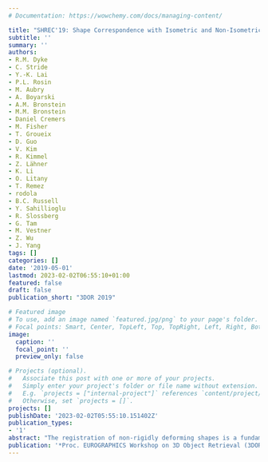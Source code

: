 ```yaml
---
# Documentation: https://wowchemy.com/docs/managing-content/

title: "SHREC'19: Shape Correspondence with Isometric and Non-Isometric Deformations"
subtitle: ''
summary: ''
authors:
- R.M. Dyke
- C. Stride
- Y.-K. Lai
- P.L. Rosin
- M. Aubry
- A. Boyarski
- A.M. Bronstein
- M.M. Bronstein
- Daniel Cremers
- M. Fisher
- T. Groueix
- D. Guo
- V. Kim
- R. Kimmel
- Z. Lähner
- K. Li
- O. Litany
- T. Remez
- rodola
- B.C. Russell
- Y. Sahillioglu
- R. Slossberg
- G. Tam
- M. Vestner
- Z. Wu
- J. Yang
tags: []
categories: []
date: '2019-05-01'
lastmod: 2023-02-02T06:55:10+01:00
featured: false
draft: false
publication_short: "3DOR 2019"

# Featured image
# To use, add an image named `featured.jpg/png` to your page's folder.
# Focal points: Smart, Center, TopLeft, Top, TopRight, Left, Right, BottomLeft, Bottom, BottomRight.
image:
  caption: ''
  focal_point: ''
  preview_only: false

# Projects (optional).
#   Associate this post with one or more of your projects.
#   Simply enter your project's folder or file name without extension.
#   E.g. `projects = ["internal-project"]` references `content/project/deep-learning/index.md`.
#   Otherwise, set `projects = []`.
projects: []
publishDate: '2023-02-02T05:55:10.151402Z'
publication_types:
- '1'
abstract: "The registration of non-rigidly deforming shapes is a fundamental problem in the area of Graphics and Computational Geometry. One of the applications of shape registration is to facilitate 3D model retrieval; after alignment it becomes easier to compare shapes since the correspondences between their elements is known. Many existing methods have been proposed for computing shape correspondence. These approaches assume surface deformations to be either: piecewise rigid, (near-)isometric or topologically consistent. Presently, there are only a few public benchmarking shape correspondence datasets that challenge these assumptions about deformations. Previous contests have used synthetic objects that produce deformations that are not realistic. Bogo et al. [2014], Andrews et al. [2018] do capture real-life objects, they focus on specific object categories (human bodies and human faces), and neither benchmark suitably considers the different types of deformation that an object may undergo. This motivates our competition which will provide of a new benchmark that consists of real-life shapes that undergo different types of deformations in a controlled manner. "
publication: '*Proc. EUROGRAPHICS Workshop on 3D Object Retrieval (3DOR)*'
---
```

